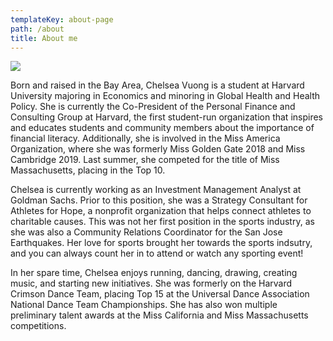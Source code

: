 ```yaml
---
templateKey: about-page
path: /about
title: About me
---
```


![](/img/laughing.jpg)

Born and raised in the Bay Area, Chelsea Vuong is a student at Harvard University majoring in Economics and minoring in Global Health and Health Policy. She is currently the Co-President of the Personal Finance and Consulting Group at Harvard, the first student-run organization that inspires and educates students and community members about the importance of financial literacy. Additionally, she is involved in the Miss America Organization, where she was formerly Miss Golden Gate 2018 and Miss Cambridge 2019. Last summer, she competed for the title of Miss Massachusetts, placing in the Top 10.

Chelsea is currently working as an Investment Management Analyst at Goldman Sachs. Prior to this position, she was a Strategy Consultant for Athletes for Hope, a nonprofit organization that helps connect athletes to charitable causes. This was not her first position in the sports industry, as she was also a Community Relations Coordinator for the San Jose Earthquakes. Her love for sports brought her towards the sports indsutry, and you can always count her in to attend or watch any sporting event!

In her spare time, Chelsea enjoys running, dancing, drawing, creating music, and starting new initiatives. She was formerly on the Harvard Crimson Dance Team, placing Top 15 at the Universal Dance Association National Dance Team Championships. She has also won multiple preliminary talent awards at the Miss California and Miss Massachusetts competitions.
